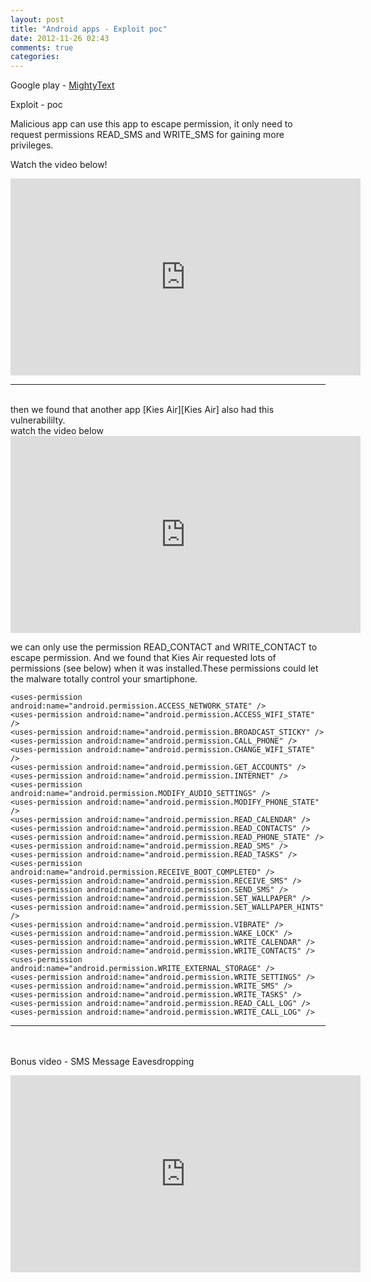 ```yaml
---
layout: post
title: "Android apps - Exploit poc"
date: 2012-11-26 02:43
comments: true
categories: 
---
```


Google play - [MightyText][MightyText]

Exploit - poc

Malicious app can use this app to escape permission, it only need to request permissions READ_SMS and WRITE_SMS for gaining more privileges.

Watch the video below!

<iframe width="560" height="315" src="http://www.youtube.com/embed/AbFuaKFJVyE" frameborder="0" allowfullscreen></iframe>


[MightyText]:https://play.google.com/store/apps/details?id=com.texty.sms

--- 
<br>
then we found that another app [Kies Air][Kies Air] also had this vulnerabililty.
<br>
watch the video below

<iframe width="560" height="315" src="http://www.youtube.com/embed/ikVj8O99xWY" frameborder="0" allowfullscreen></iframe>

we can only use the permission READ_CONTACT and WRITE_CONTACT to escape permission. And we found that Kies Air requested lots of permissions (see below) when it was installed.These permissions could let the malware totally control your smartiphone.

    <uses-permission android:name="android.permission.ACCESS_NETWORK_STATE" />
    <uses-permission android:name="android.permission.ACCESS_WIFI_STATE" />
    <uses-permission android:name="android.permission.BROADCAST_STICKY" />
    <uses-permission android:name="android.permission.CALL_PHONE" />
    <uses-permission android:name="android.permission.CHANGE_WIFI_STATE" />
    <uses-permission android:name="android.permission.GET_ACCOUNTS" />
    <uses-permission android:name="android.permission.INTERNET" />
    <uses-permission android:name="android.permission.MODIFY_AUDIO_SETTINGS" />
    <uses-permission android:name="android.permission.MODIFY_PHONE_STATE" />
    <uses-permission android:name="android.permission.READ_CALENDAR" />
    <uses-permission android:name="android.permission.READ_CONTACTS" />
    <uses-permission android:name="android.permission.READ_PHONE_STATE" />
    <uses-permission android:name="android.permission.READ_SMS" />
    <uses-permission android:name="android.permission.READ_TASKS" />
    <uses-permission android:name="android.permission.RECEIVE_BOOT_COMPLETED" />
    <uses-permission android:name="android.permission.RECEIVE_SMS" />
    <uses-permission android:name="android.permission.SEND_SMS" />
    <uses-permission android:name="android.permission.SET_WALLPAPER" />
    <uses-permission android:name="android.permission.SET_WALLPAPER_HINTS" />
    <uses-permission android:name="android.permission.VIBRATE" />
    <uses-permission android:name="android.permission.WAKE_LOCK" />
    <uses-permission android:name="android.permission.WRITE_CALENDAR" />
    <uses-permission android:name="android.permission.WRITE_CONTACTS" />
    <uses-permission android:name="android.permission.WRITE_EXTERNAL_STORAGE" />
    <uses-permission android:name="android.permission.WRITE_SETTINGS" />
    <uses-permission android:name="android.permission.WRITE_SMS" />
    <uses-permission android:name="android.permission.WRITE_TASKS" />
    <uses-permission android:name="android.permission.READ_CALL_LOG" />
    <uses-permission android:name="android.permission.WRITE_CALL_LOG" /> 


[Kies Air]:https://play.google.com/store/apps/details?id=com.samsung.swift.app.kiesair

---
<br></br>
Bonus video - SMS Message Eavesdropping
<iframe width="560" height="315" src="http://www.youtube.com/embed/fxDmhErQxwk" frameborder="0" allowfullscreen></iframe>

